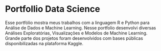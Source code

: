 # Portfollio Data Science

Esse portfólio mostra meus trabalhos com a linguagem R e Python para Análise de Dados e Machine Learning.
Nesse portfolio desenvolvi diversas Análises Exploratórias, Visualizações e Modelos de Machine Learning.
Grande parte dos projetos foram desenvolvidos com bases públicas disponibilizadas na plataforma
Kaggle.
